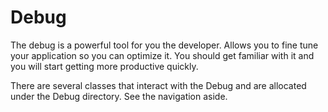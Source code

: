 Debug
=====
The debug is a powerful tool for you the developer. Allows you to fine tune your application so you can optimize it. You should get familiar with it and you will start getting more productive quickly.

There are several classes that interact with the Debug and are allocated under the Debug directory. See the navigation aside.
